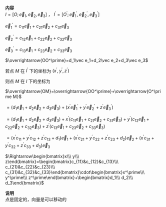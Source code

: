 **内容**  
$I=[O;\vec e_1,\vec e_2,\vec e_3]$ ， $I^\prime=[O^\prime;\vec e_1^\prime,\vec e_2^\prime,\vec e_3^\prime]$  
  
$\vec e_1^\prime=c_{11}\vec e_1+c_{21}\vec e_2+c_{31}\vec e_3$  
  
$\vec e_2^\prime=c_{12}\vec e_1+c_{22}\vec e_2+c_{32}\vec e_3$  
  
$\vec e_3^\prime=c_{13}\vec e_1+c_{23}\vec e_2+c_{33}\vec e_3$  
  
$\overrightarrow{OO^\prime}=d_1\vec e_1+d_2\vec e_2+d_3\vec e_3$  
  
若点 $M$ 在 $I^\prime$ 下的坐标为 $(x^\prime,y^\prime,z^\prime)$  
  
则点 $M$ 在 $I$ 下的坐标为  
  
$\overrightarrow{OM}=\overrightarrow{OO^\prime}+\overrightarrow{O^\prime M}$  
  
$=(d_1\vec e_1+d_2\vec e_2+d_3\vec e_3)+(x^\prime\vec e_1^\prime+y^\prime\vec e_2^\prime+z^\prime\vec e_3^\prime)$  
  
$=(d_1\vec e_1+d_2\vec e_2+d_3\vec e_3)+x^\prime(c_{11}\vec e_1+c_{21}\vec e_2+c_{31}\vec e_3)+y^\prime(c_{12}\vec e_1+c_{22}\vec e_2+c_{32}\vec e_3)+z^\prime(c_{13}\vec e_1+c_{23}\vec e_2+c_{33}\vec e_3)$  
  
$=(x^\prime c_{11}+y^\prime c_{12}+z^\prime c_{13}+d_1)\vec e_1+(x^\prime c_{21}+y^\prime c_{22}+z^\prime c_{23}+d_2)\vec e_2+(x^\prime c_{31}+y^\prime c_{32}+z^\prime c_{33}+d_3)\vec e_3$  
  
$\Rightarrow\begin{bmatrix}x\\\ y\\\ z\end{bmatrix}=\begin{bmatrix}c_{11}&c_{12}&c_{13}\\\ c_{21}&c_{22}&c_{23}\\\ c_{31}&c_{32}&c_{33}\end{bmatrix}\cdot\begin{bmatrix}x^\prime\\\ y^\prime\\\ z^\prime\end{bmatrix}+\begin{bmatrix}d_1\\\ d_2\\\ d_3\end{bmatrix}$  
  
**说明**  
点是固定的，向量是可以移动的  
